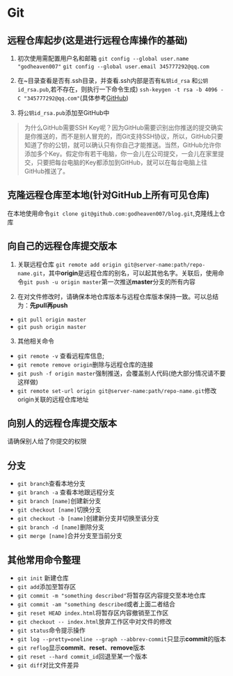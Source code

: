 # Git

## 远程仓库起步(这是进行远程仓库操作的基础)
1. 初次使用需配置用户名和邮箱
`git config --global user.name "godheaven007"`
`git config --global user.email 345777292@qq.com`

2. 在~目录查看是否有.ssh目录，并查看.ssh内部是否有`私钥id_rsa` 和`公钥id_rsa.pub`,若不存在，则执行一下命令生成)
`ssh-keygen -t rsa -b 4096 -C "345777292@qq.com"`(具体参考[GitHub](https://help.github.com/articles/generating-an-ssh-key)) 

3. 将`公钥id_rsa.pub`添加至GitHub中  

> 为什么GitHub需要SSH Key呢？因为GitHub需要识别出你推送的提交确实是你推送的，而不是别人冒充的，而Git支持SSH协议，所以，GitHub只要知道了你的公钥，就可以确认只有你自己才能推送。当然，GitHub允许你添加多个Key。假定你有若干电脑，你一会儿在公司提交，一会儿在家里提交，只要把每台电脑的Key都添加到GitHub，就可以在每台电脑上往GitHub推送了。

## 克隆远程仓库至本地(针对GitHub上所有可见仓库)
在本地使用命令`git clone git@github.com:godheaven007/blog.git`,克隆线上仓库

## 向自己的远程仓库提交版本
1. 关联远程仓库  `git remote add origin git@server-name:path/repo-name.git`，其中**origin**是远程仓库的别名，可以起其他名字。关联后，使用命令`git push -u origin master`第一次推送**master**分支的所有内容

2. 在对文件修改时，请确保本地仓库版本与远程仓库版本保持一致。可以总结为：**先pull再push**
- `git pull origin master` 
- `git push origin master`

3. 其他相关命令 
- `git remote -v` 查看远程库信息; 
- `git remote remove origin`删除与远程仓库的连接
- `git push -f origin master`强制推送，会覆盖别人代码(绝大部分情况请不要这样做)
- `git remote set-url origin git@server-name:path/repo-name.git`修改origin关联的远程仓库地址

## 向别人的远程仓库提交版本
请确保别人给了你提交的权限

## 分支
- `git branch`查看本地分支
- `git branch -a` 查看本地跟远程分支
- `git branch [name]`创建新分支
- `git checkout [name]`切换分支
- `git checkout -b [name]`创建新分支并切换至该分支
- `git branch -d [name]`删除分支
- `git merge [name]`合并分支至当前分支


## 其他常用命令整理
- `git init` 新建仓库
- `git add`添加至暂存区
- `git commit -m "something described"`将暂存区内容提交至本地仓库
- `git commit -am "something described`或者上面二者结合 
- `git reset HEAD index.html`将暂存区内容撤销至工作区  
- `git checkout -- index.html`放弃工作区中对文件的修改 
- `git status`命令提示操作
- `git log --pretty=oneline --graph --abbrev-commit`只显示**commit**的版本
- `git reflog`显示**commit**、**reset**、**remove**版本
- `git reset --hard commit_id`回退至某一个版本
- `git diff`对比文件差异